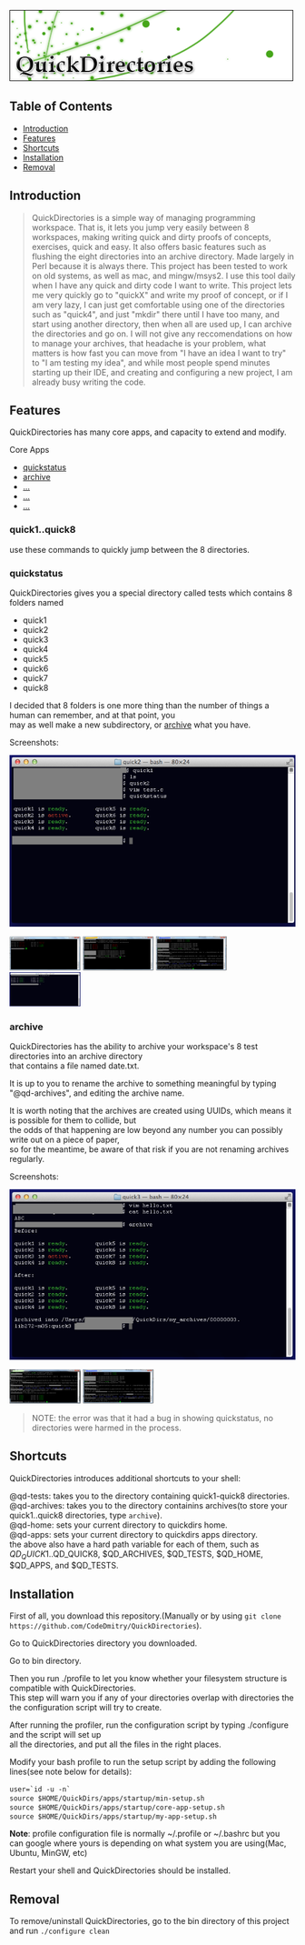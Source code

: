 ![Banner](gallery/Banner2.png)

## Table of Contents

* [Introduction](#intro)
* [Features](#features)
* [Shortcuts](#shortcuts)
* [Installation](#install)
* [Removal](#remove)

## <a name="intro">Introduction</a>

> QuickDirectories is a simple way of managing programming workspace. That is, it lets you jump very easily between 8 workspaces, 
> making writing quick and dirty proofs of concepts, exercises, quick and easy. It also offers basic features such as flushing the 
> eight directories into an archive directory. Made largely in Perl because it is always there. This project has been tested to work
> on old systems, as well as mac, and mingw/msys2. I use this tool daily when I have any quick and dirty code I want to write. This 
> project lets me very quickly go to "quickX" and write my proof of concept, or if I am very lazy, I can just get comfortable using
> one of the directories such as "quick4", and just "mkdir" there until I have too many, and start using another directory, then
> when all are used up, I can archive the directories and go on. I will not give any reccomendations on how to manage your archives,
> that headache is your problem, what matters is how fast you can move from "I have an idea I want to try" to "I am testing my idea",
> and while most people spend minutes starting up their IDE, and creating and configuring a new project, I am already busy writing the code.

## <a name="features">Features</a>

QuickDirectories has many core apps, and capacity to extend and modify.

<a name="core-apps">Core Apps</a>

* [quickstatus](#quickstatus)
* [archive](#archive)
* [...](#)
* [...](#)
* [...](#)

### quick1..quick8
use these commands to quickly jump between the 8 directories. 

### quickstatus

QuickDirectories gives you a special directory called tests which contains 8 folders named 

* quick1
* quick2
* quick3
* quick4
* quick5
* quick6
* quick7
* quick8

I decided that 8 folders is one more thing than the number of things a human can remember, and at that point, you <br />
may as well make a new subdirectory, or [archive](#archive) what you have.

Screenshots:

  ![screenshot](gallery/0006.png)

<img src="gallery/0000.png" width="125" height="60" />
<img src="gallery/0001.png" width="125" height="60" />
<img src="gallery/0002.png" width="125" height="60" />
<img src="gallery/0005.png" width="125" height="60" />

### archive

QuickDirectories has the ability to archive your workspace's 8 test directories into an archive directory <br />
that contains a file named date.txt.

It is up to you to rename the archive to something meaningful by typing "@qd-archives", and editing the archive name.

It is worth noting that the archives are created using UUIDs, which means it is possible for them to collide, but <br />
the odds of that happening are low beyond any number you can possibly write out on a piece of paper, <br />
so for the meantime, be aware of that risk if you are not renaming archives regularly.

Screenshots:

![screenshot](gallery/0007.png)

<img src="gallery/0003.png" width="125" height="60"  />
<img src="gallery/0002.png" width="125" height="60" />

> NOTE: the error was that it had a bug in showing quickstatus, no directories were harmed in the process.


## <a name="shortcuts">Shortcuts</a>
QuickDirectories introduces additional shortcuts to your shell:

@qd-tests: takes you to the directory containing quick1-quick8 directories.<br />
@qd-archives: takes you to the directory containins archives(to store your quick1..quick8 directories, type `archive`).<br />
@qd-home: sets your current directory to quickdirs home. <br />
@qd-apps: sets your current directory to quickdirs apps directory. <br />
the above also have a hard path variable for each of them, such as $QD_QUICK1..$QD_QUICK8, $QD_ARCHIVES, $QD_TESTS, $QD_HOME, $QD_APPS, and $QD_TESTS.

## <a name="install">Installation</a>

First of all, you download this repository.(Manually or by using `git clone https://github.com/CodeDmitry/QuickDirectories`).

Go to QuickDirectories directory you downloaded.

Go to bin directory.

Then you run ./profile to let you know whether your filesystem structure is compatible with QuickDirectories. <br />
This step will warn you if any of your directories overlap with directories the the configuration script will try to create.

After running the profiler, run the configuration script by typing ./configure and the script will set up <br />
all the directories, and put all the files in the right places.

Modify your bash profile to run the setup script by adding the following lines(see note below for details):

```
user=`id -u -n`
source $HOME/QuickDirs/apps/startup/min-setup.sh
source $HOME/QuickDirs/apps/startup/core-app-setup.sh
source $HOME/QuickDirs/apps/startup/my-app-setup.sh
```

**Note**: profile configuration file is normally ~/.profile or ~/.bashrc but you can google where yours is depending on what system you are using(Mac, Ubuntu, MinGW, etc)

Restart your shell and QuickDirectories should be installed.

## <a name="remove">Removal</a>
To remove/uninstall QuickDirectories, go to the bin directory of this project and run `./configure clean`

